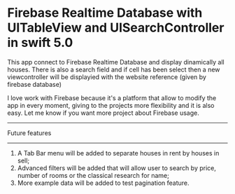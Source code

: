 # Firebase Realtime Database with UITableView and UISearchController in swift 5.0
This app connect to Firebase Realtime Database and display dinamically all houses. 
There is also a search field and if cell has been select then a new viewcontroller will be displayied 
with the website reference (given by firebase database)

I love work with Firebase because it's a platform that allow to modify the app in every moment, giving to the projects 
more flexibility and it is also easy.
Let me know if you want more project about Firebase usage.



______________________________________________________________

Future features
______________________________________________________________

1. A Tab Bar menu will be added to separate houses in rent by houses in sell;
2. Advanced filters will be added that will allow user to search by price, number of rooms or the classical research for name;
3. More example data will be added to test pagination feature.
